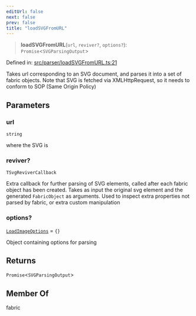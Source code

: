 ```yaml
---
editUrl: false
next: false
prev: false
title: "loadSVGFromURL"
---
```


> **loadSVGFromURL**(`url`, `reviver?`, `options?`): `Promise`\<`SVGParsingOutput`\>

Defined in: [src/parser/loadSVGFromURL.ts:21](https://github.com/fabricjs/fabric.js/blob/977f797255d8c56b5b68360b0d45bed33697d2e8/src/parser/loadSVGFromURL.ts#L21)

Takes url corresponding to an SVG document, and parses it into a set of fabric objects.
Note that SVG is fetched via XMLHttpRequest, so it needs to conform to SOP (Same Origin Policy)

## Parameters

### url

`string`

where the SVG is

### reviver?

`TSvgReviverCallback`

Extra callback for further parsing of SVG elements, called after each fabric object has been created.
Takes as input the original svg element and the generated `FabricObject` as arguments. Used to inspect extra properties not parsed by fabric,
or extra custom manipulation

### options?

[`LoadImageOptions`](/api/fabric/namespaces/util/type-aliases/loadimageoptions/) = `{}`

Object containing options for parsing

## Returns

`Promise`\<`SVGParsingOutput`\>

## Member Of

fabric
